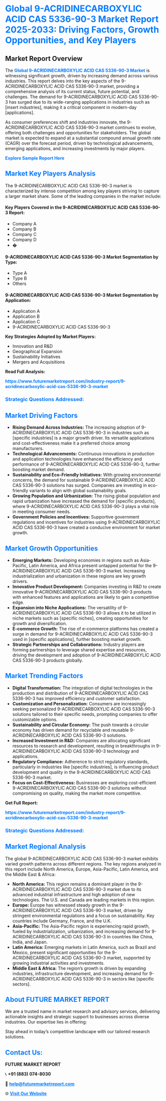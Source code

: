 <h1 style="color: #007BFF;">Global 9-ACRIDINECARBOXYLIC ACID CAS 5336-90-3 Market Report 2025-2033: Driving Factors, Growth Opportunities, and Key Players</h1>

<section id="overview">
<h2>Market Report Overview</h2>
<p>The <a href="https://www.futuremarketreport.com/industry-report/9-acridinecarboxylic-acid-cas-5336-90-3-market" style="color: #007BFF; text-decoration: none;"><strong>Global 9-ACRIDINECARBOXYLIC ACID CAS 5336-90-3 Market</strong></a> is witnessing significant growth, driven by increasing demand across various industries. This report delves into the key aspects of the 9-ACRIDINECARBOXYLIC ACID CAS 5336-90-3 market, providing a comprehensive analysis of its current status, future potential, and challenges. The demand for 9-ACRIDINECARBOXYLIC ACID CAS 5336-90-3 has surged due to its wide-ranging applications in industries such as [insert industries], making it a critical component in modern-day [applications].</p>
<p>As consumer preferences shift and industries innovate, the 9-ACRIDINECARBOXYLIC ACID CAS 5336-90-3 market continues to evolve, offering both challenges and opportunities for stakeholders. The global market is expected to expand at a substantial compound annual growth rate (CAGR) over the forecast period, driven by technological advancements, emerging applications, and increasing investments by major players.</p>
</section>

<section id="overview">
<p><a href="https://www.futuremarketreport.com/request-sample/reportId=110842" style="color: #007BFF; text-decoration: none;"><strong>Explore Sample Report Here</strong></a></p>
</section>

<section id="key-players">
<h2 style="color: #007BFF;">Market Key Players Analysis</h2>
<p>The 9-ACRIDINECARBOXYLIC ACID CAS 5336-90-3 market is characterized by intense competition among key players striving to capture a larger market share. Some of the leading companies in the market include:</p>
<h4>Key Players Covered in the 9-ACRIDINECARBOXYLIC ACID CAS 5336-90-3 Report:</h4>
<ul><li>Company A</li><li>Company B</li><li>Company C</li><li>Company D</li><li>�</li></ul>
<h4>9-ACRIDINECARBOXYLIC ACID CAS 5336-90-3 Market Segmentation by Type:</h4>
<ul><li>Type A</li><li>Type B</li><li>Others</li></ul>

<h4>9-ACRIDINECARBOXYLIC ACID CAS 5336-90-3 Market Segmentation by Application:</h4>
<ul><li>Application A</li><li>Application B</li><li>Application C</li><li>9-ACRIDINECARBOXYLIC ACID CAS 5336-90-3</li></ul>
<p><strong>Key Strategies Adopted by Market Players:</strong></p>
<ul>
<li>Innovation and R&D</li>
<li>Geographical Expansion</li>
<li>Sustainability Initiatives</li>
<li>Mergers and Acquisitions</li>
</ul>
</section>

<section>
<p><strong>Read Full Analysis: </strong></p><a href="https://www.futuremarketreport.com/industry-report/9-acridinecarboxylic-acid-cas-5336-90-3-market" style="color: #007BFF; text-decoration: none;"><strong>https://www.futuremarketreport.com/industry-report/9-acridinecarboxylic-acid-cas-5336-90-3-market</strong></a>
<h3 style="color: #007BFF;">Strategic Questions Addressed:</h3>
</section>

<section id="driving-factors">
<h2 style="color: #007BFF;">Market Driving Factors</h2>
<ul>
<li><strong>Rising Demand Across Industries:</strong> The increasing adoption of 9-ACRIDINECARBOXYLIC ACID CAS 5336-90-3 in industries such as [specific industries] is a major growth driver. Its versatile applications and cost-effectiveness make it a preferred choice among manufacturers.</li>
<li><strong>Technological Advancements:</strong> Continuous innovations in production and application technologies have enhanced the efficiency and performance of 9-ACRIDINECARBOXYLIC ACID CAS 5336-90-3, further boosting market demand.</li>
<li><strong>Sustainability and Eco-Friendly Initiatives:</strong> With growing environmental concerns, the demand for sustainable 9-ACRIDINECARBOXYLIC ACID CAS 5336-90-3 solutions has surged. Companies are investing in eco-friendly variants to align with global sustainability goals.</li>
<li><strong>Growing Population and Urbanization:</strong> The rising global population and rapid urbanization have increased the demand for [specific products], where 9-ACRIDINECARBOXYLIC ACID CAS 5336-90-3 plays a vital role in meeting consumer needs.</li>
<li><strong>Government Policies and Incentives:</strong> Supportive government regulations and incentives for industries using 9-ACRIDINECARBOXYLIC ACID CAS 5336-90-3 have created a conducive environment for market growth.</li>
</ul>
</section>

<section id="growth-opportunities">
<h2 style="color: #007BFF;">Market Growth Opportunities</h2>
<ul>
<li><strong>Emerging Markets:</strong> Developing economies in regions such as Asia-Pacific, Latin America, and Africa present untapped potential for the 9-ACRIDINECARBOXYLIC ACID CAS 5336-90-3 market. Increasing industrialization and urbanization in these regions are key growth drivers.</li>
<li><strong>Innovative Product Development:</strong> Companies investing in R&D to create innovative 9-ACRIDINECARBOXYLIC ACID CAS 5336-90-3 products with enhanced features and applications are likely to gain a competitive edge.</li>
<li><strong>Expansion into Niche Applications:</strong> The versatility of 9-ACRIDINECARBOXYLIC ACID CAS 5336-90-3 allows it to be utilized in niche markets such as [specific niches], creating opportunities for growth and diversification.</li>
<li><strong>E-commerce Growth:</strong> The rise of e-commerce platforms has created a surge in demand for 9-ACRIDINECARBOXYLIC ACID CAS 5336-90-3 used in [specific applications], further boosting market growth.</li>
<li><strong>Strategic Partnerships and Collaborations:</strong> Industry players are forming partnerships to leverage shared expertise and resources, driving the development and adoption of 9-ACRIDINECARBOXYLIC ACID CAS 5336-90-3 products globally.</li>
</ul>
</section>

<section id="trending-factors">
<h2 style="color: #007BFF;">Market Trending Factors</h2>
<ul>
<li><strong>Digital Transformation:</strong> The integration of digital technologies in the production and distribution of 9-ACRIDINECARBOXYLIC ACID CAS 5336-90-3 has improved efficiency and customer satisfaction.</li>
<li><strong>Customization and Personalization:</strong> Consumers are increasingly seeking personalized 9-ACRIDINECARBOXYLIC ACID CAS 5336-90-3 solutions tailored to their specific needs, prompting companies to offer customizable options.</li>
<li><strong>Sustainability and Circular Economy:</strong> The push towards a circular economy has driven demand for recyclable and reusable 9-ACRIDINECARBOXYLIC ACID CAS 5336-90-3 solutions.</li>
<li><strong>Increased Investment in R&D:</strong> Companies are allocating significant resources to research and development, resulting in breakthroughs in 9-ACRIDINECARBOXYLIC ACID CAS 5336-90-3 technology and applications.</li>
<li><strong>Regulatory Compliance:</strong> Adherence to strict regulatory standards, particularly in industries like [specific industries], is influencing product development and quality in the 9-ACRIDINECARBOXYLIC ACID CAS 5336-90-3 market.</li>
<li><strong>Focus on Cost-Effectiveness:</strong> Businesses are exploring cost-efficient 9-ACRIDINECARBOXYLIC ACID CAS 5336-90-3 solutions without compromising on quality, making the market more competitive.</li>
</ul>
</section>

<section>
<p><strong>Get Full Report: </strong></p><a href="https://www.futuremarketreport.com/industry-report/9-acridinecarboxylic-acid-cas-5336-90-3-market" style="color: #007BFF; text-decoration: none;"><strong>https://www.futuremarketreport.com/industry-report/9-acridinecarboxylic-acid-cas-5336-90-3-market</strong></a>
<h3 style="color: #007BFF;">Strategic Questions Addressed:</h3>
</section>


<section id="regional-analysis">
<h2 style="color: #007BFF;">Market Regional Analysis</h2>
<p>The global 9-ACRIDINECARBOXYLIC ACID CAS 5336-90-3 market exhibits varied growth patterns across different regions. The key regions analyzed in this report include North America, Europe, Asia-Pacific, Latin America, and the Middle East & Africa:</p>
<ul>
<li><strong>North America:</strong> This region remains a dominant player in the 9-ACRIDINECARBOXYLIC ACID CAS 5336-90-3 market due to its advanced industrial infrastructure and high adoption of new technologies. The U.S. and Canada are leading markets in this region.</li>
<li><strong>Europe:</strong> Europe has witnessed steady growth in the 9-ACRIDINECARBOXYLIC ACID CAS 5336-90-3 market, driven by stringent environmental regulations and a focus on sustainability. Key countries include Germany, France, and the U.K.</li>
<li><strong>Asia-Pacific:</strong> The Asia-Pacific region is experiencing rapid growth, fueled by industrialization, urbanization, and increasing demand for 9-ACRIDINECARBOXYLIC ACID CAS 5336-90-3 in countries like China, India, and Japan.</li>
<li><strong>Latin America:</strong> Emerging markets in Latin America, such as Brazil and Mexico, present significant opportunities for the 9-ACRIDINECARBOXYLIC ACID CAS 5336-90-3 market, supported by growing industrial activities and investments.</li>
<li><strong>Middle East & Africa:</strong> The region’s growth is driven by expanding industries, infrastructure development, and increasing demand for 9-ACRIDINECARBOXYLIC ACID CAS 5336-90-3 in sectors like [specific sectors].</li>
</ul>
</section>

<footer>
<h2 style="color: #007BFF;">About FUTURE MARKET REPORT</h2>
<p>We are a trusted name in market research and advisory services, delivering actionable insights and strategic support to businesses across diverse industries. Our expertise lies in offering:</p>

<p>Stay ahead in today’s competitive landscape with our tailored research solutions.</p>

<h2 style="color: #007BFF;">Contact Us:</h2>
<p><strong>FUTURE MARKET REPORT</strong></p>
<p>📞 <strong>+91 (883) 074-8030</strong></p>
<p>📧 <strong><a href="mailto:help@futuremarketreport.com" style="color: #007BFF;">help@futuremarketreport.com</a></strong></p>
<p>🌐 <strong><a href="https://www.futuremarketreport.com/" style="color: #007BFF;">Visit Our Website</a></strong></p>
</footer>